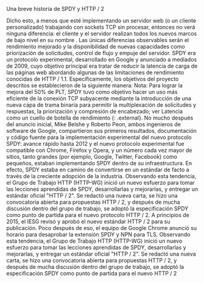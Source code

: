 Una breve historia de SPDY y HTTP / 2

Dicho esto, a menos que esté implementando un servidor web (o un cliente personalizado) trabajando con sockets TCP sin procesar, entonces no verá ninguna diferencia: el cliente y el servidor realizan todos los nuevos marcos de bajo nivel en su nombre . Las únicas diferencias observables serán el rendimiento mejorado y la disponibilidad de nuevas capacidades como priorización de solicitudes, control de flujo y empuje del servidor. SPDY era un protocolo experimental, desarrollado en Google y anunciado a mediados de 2009, cuyo objetivo principal era tratar de reducir la latencia de carga de las páginas web abordando algunas de las limitaciones de rendimiento conocidas de HTTP / 1.1. Específicamente, los objetivos del proyecto descritos se establecieron de la siguiente manera: Nota: Para lograr la mejora del 50% de PLT, SPDY tuvo como objetivo hacer un uso más eficiente de la conexión TCP subyacente mediante la introducción de una nueva capa de trama binaria para permitir la multiplexación de solicitudes y respuestas, la priorización y compresión de encabezado; ver Latencia como un cuello de botella de rendimiento {: .external}. No mucho después del anuncio inicial, Mike Belshe y Roberto Peon, ambos ingenieros de software de Google, compartieron sus primeros resultados, documentación y código fuente para la implementación experimental del nuevo protocolo SPDY: avance rápido hasta 2012 y el nuevo protocolo experimental fue compatible con Chrome, Firefox y Opera, y un número cada vez mayor de sitios, tanto grandes (por ejemplo, Google, Twitter, Facebook) como pequeños, estaban implementando SPDY dentro de su infraestructura. En efecto, SPDY estaba en camino de convertirse en un estándar de facto a través de la creciente adopción de la industria. Observando esta tendencia, el Grupo de Trabajo HTTP (HTTP-WG) inició un nuevo esfuerzo para tomar las lecciones aprendidas de SPDY, desarrollarlas y mejorarlas, y entregar un estándar oficial "HTTP / 2". Se redactó una nueva carta, se hizo una convocatoria abierta para propuestas HTTP / 2, y después de mucha discusión dentro del grupo de trabajo, se adoptó la especificación SPDY como punto de partida para el nuevo protocolo HTTP / 2. A principios de 2015, el IESG revisó y aprobó el nuevo estándar HTTP / 2 para su publicación. Poco después de eso, el equipo de Google Chrome anunció su horario para desaprobar la extensión SPDY y NPN para TLS. Observando esta tendencia, el Grupo de Trabajo HTTP (HTTP-WG) inició un nuevo esfuerzo para tomar las lecciones aprendidas de SPDY, desarrollarlas y mejorarlas, y entregar un estándar oficial "HTTP / 2". Se redactó una nueva carta, se hizo una convocatoria abierta para propuestas HTTP / 2, y después de mucha discusión dentro del grupo de trabajo, se adoptó la especificación SPDY como punto de partida para el nuevo HTTP / 2
